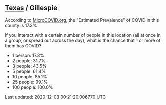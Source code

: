 
## [Texas](/united-states/texas) / Gillespie

According to [MicroCOVID.org](http://microcovid.org),
the "Estimated Prevalence" of COVID in this county is 17.3%

If you interact with a certain number of people in this location
(all at once in a group, or spread out across the day), what is the chance that
1 or more of them has COVID?

- 1 person: 17.3%
- 2 people: 31.7%
- 3 people: 43.5%
- 5 people: 61.4%
- 10 people: 85.1%
- 25 people: 99.1%
- 100 people: 100.0%

Last updated: 2020-12-03 00:21:20.006770 UTC

